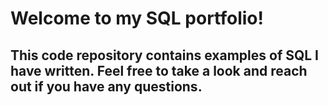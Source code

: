 # Welcome to my SQL portfolio!
##  This code repository contains examples of SQL I have written. Feel free to take a look and reach out if you have any questions.
